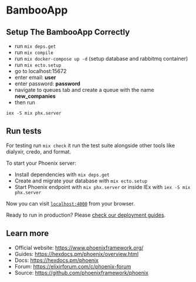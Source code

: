 # BambooApp

## Setup The BambooApp Correctly
 * run `mix deps.get`
 * run `mix compile`
 * run `mix docker-compose up -d` (setup database and rabbitmq container)
 * run `mix ecto.setup`
 * go to localhost:15672 
 * enter email: **user**
 * enter password: **password**
 * navigate to queues tab and create a queue with the name **new_companies**
 * then run 
 ```
iex -S mix phx.server
```

## Run tests

For testing run `mix check` it run the test suite alongside other tools 
like dialyxir, credo, and format.

To start your Phoenix server:

  * Install dependencies with `mix deps.get`
  * Create and migrate your database with `mix ecto.setup`
  * Start Phoenix endpoint with `mix phx.server` or inside IEx with `iex -S mix phx.server`

Now you can visit [`localhost:4000`](http://localhost:4000) from your browser.

Ready to run in production? Please [check our deployment guides](https://hexdocs.pm/phoenix/deployment.html).

## Learn more

  * Official website: https://www.phoenixframework.org/
  * Guides: https://hexdocs.pm/phoenix/overview.html
  * Docs: https://hexdocs.pm/phoenix
  * Forum: https://elixirforum.com/c/phoenix-forum
  * Source: https://github.com/phoenixframework/phoenix
